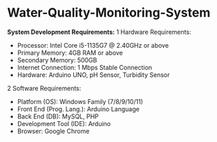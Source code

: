 # Water-Quality-Monitoring-System

**System Development Requirements:**
1 Hardware Requirements:
- Processor: Intel Core i5-1135G7 @ 2.40GHz or above
- Primary Memory: 4GB RAM or above
- Secondary Memory: 500GB
- Internet Connection: 1 Mbps Stable Connection
- Hardware: Arduino UNO, pH Sensor, Turbidity Sensor

2 Software Requirements:
- Platform (OS): Windows Family (7/8/9/10/11) 
- Front End (Prog. Lang.): Arduino Language
- Back End (DB): MySQL, PHP
- Development Tool (IDE): Arduino
- Browser: Google Chrome
